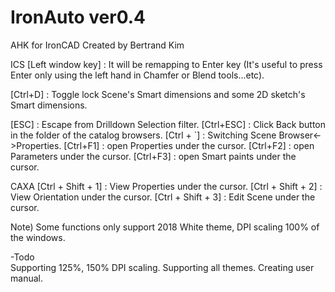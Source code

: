 # IronAuto ver0.4
AHK for IronCAD
Created by Bertrand Kim

ICS
[Left window key] : It will be remapping to Enter key (It's useful to press Enter only using the left hand in Chamfer or Blend tools...etc).

[Ctrl+D] : Toggle lock Scene's Smart dimensions and some 2D sketch's Smart dimensions.

[ESC] : Escape from Drilldown Selection filter.
[Ctrl+ESC] : Click Back button in the folder of the catalog browsers.
[Ctrl + `] : Switching Scene Browser<->Properties.
[Ctrl+F1] : open Properties under the cursor.
[Ctrl+F2] : open Parameters under the cursor.
[Ctrl+F3] : open Smart paints under the cursor.
 
CAXA
[Ctrl + Shift + 1] : View Properties under the cursor.
[Ctrl + Shift + 2] : View Orientation under the cursor.
[Ctrl + Shift + 3] : Edit Scene under the cursor.

Note) Some functions only support 2018 White theme, DPI scaling 100% of the windows.

-Todo  
Supporting 125%, 150% DPI scaling.
Supporting all themes.
Creating user manual.
